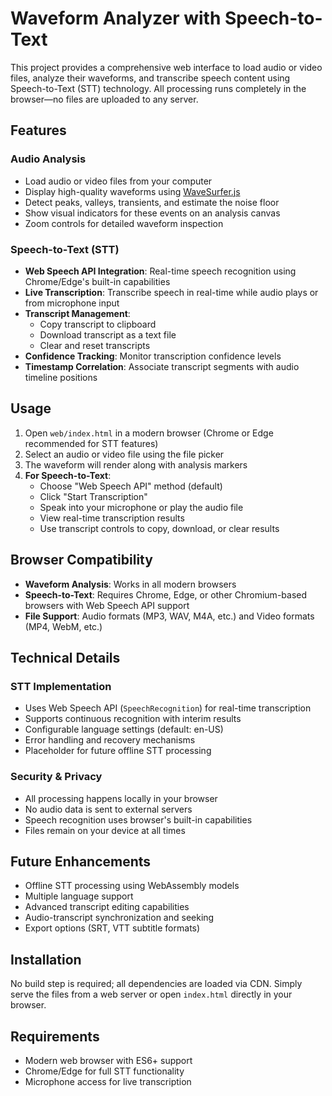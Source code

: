 # Waveform Analyzer with Speech-to-Text

This project provides a comprehensive web interface to load audio or video files, analyze their waveforms, and transcribe speech content using Speech-to-Text (STT) technology. All processing runs completely in the browser—no files are uploaded to any server.

## Features

### Audio Analysis
- Load audio or video files from your computer
- Display high-quality waveforms using [WaveSurfer.js](https://wavesurfer.xyz/)
- Detect peaks, valleys, transients, and estimate the noise floor
- Show visual indicators for these events on an analysis canvas
- Zoom controls for detailed waveform inspection

### Speech-to-Text (STT)
- **Web Speech API Integration**: Real-time speech recognition using Chrome/Edge's built-in capabilities
- **Live Transcription**: Transcribe speech in real-time while audio plays or from microphone input
- **Transcript Management**: 
  - Copy transcript to clipboard
  - Download transcript as a text file
  - Clear and reset transcripts
- **Confidence Tracking**: Monitor transcription confidence levels
- **Timestamp Correlation**: Associate transcript segments with audio timeline positions

## Usage

1. Open `web/index.html` in a modern browser (Chrome or Edge recommended for STT features)
2. Select an audio or video file using the file picker
3. The waveform will render along with analysis markers
4. **For Speech-to-Text**:
   - Choose "Web Speech API" method (default)
   - Click "Start Transcription" 
   - Speak into your microphone or play the audio file
   - View real-time transcription results
   - Use transcript controls to copy, download, or clear results

## Browser Compatibility

- **Waveform Analysis**: Works in all modern browsers
- **Speech-to-Text**: Requires Chrome, Edge, or other Chromium-based browsers with Web Speech API support
- **File Support**: Audio formats (MP3, WAV, M4A, etc.) and Video formats (MP4, WebM, etc.)

## Technical Details

### STT Implementation
- Uses Web Speech API (`SpeechRecognition`) for real-time transcription
- Supports continuous recognition with interim results
- Configurable language settings (default: en-US)
- Error handling and recovery mechanisms
- Placeholder for future offline STT processing

### Security & Privacy
- All processing happens locally in your browser
- No audio data is sent to external servers
- Speech recognition uses browser's built-in capabilities
- Files remain on your device at all times

## Future Enhancements

- Offline STT processing using WebAssembly models
- Multiple language support
- Advanced transcript editing capabilities
- Audio-transcript synchronization and seeking
- Export options (SRT, VTT subtitle formats)

## Installation

No build step is required; all dependencies are loaded via CDN. Simply serve the files from a web server or open `index.html` directly in your browser.

## Requirements

- Modern web browser with ES6+ support
- Chrome/Edge for full STT functionality
- Microphone access for live transcription
